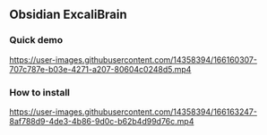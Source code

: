 ## Obsidian ExcaliBrain

### Quick demo
https://user-images.githubusercontent.com/14358394/166160307-707c787e-b03e-4271-a207-80604c0248d5.mp4

### How to install
https://user-images.githubusercontent.com/14358394/166163247-8af788d9-4de3-4b86-9d0c-b62b4d99d76c.mp4

